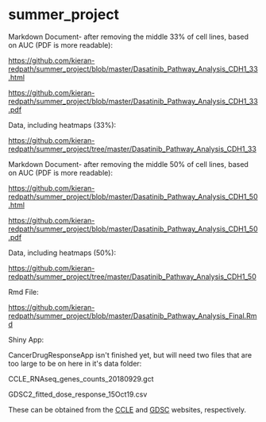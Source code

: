 # summer_project

Markdown Document- after removing the middle 33% of cell lines, based on AUC (PDF is more readable):

https://github.com/kieran-redpath/summer_project/blob/master/Dasatinib_Pathway_Analysis_CDH1_33.html

https://github.com/kieran-redpath/summer_project/blob/master/Dasatinib_Pathway_Analysis_CDH1_33.pdf

Data, including heatmaps (33%):

https://github.com/kieran-redpath/summer_project/tree/master/Dasatinib_Pathway_Analysis_CDH1_33

Markdown Document- after removing the middle 50% of cell lines, based on AUC (PDF is more readable):

https://github.com/kieran-redpath/summer_project/blob/master/Dasatinib_Pathway_Analysis_CDH1_50.html

https://github.com/kieran-redpath/summer_project/blob/master/Dasatinib_Pathway_Analysis_CDH1_50.pdf

Data, including heatmaps (50%):

https://github.com/kieran-redpath/summer_project/tree/master/Dasatinib_Pathway_Analysis_CDH1_50

Rmd File:

https://github.com/kieran-redpath/summer_project/blob/master/Dasatinib_Pathway_Analysis_Final.Rmd

Shiny App:

CancerDrugResponseApp isn't finished yet, but will need two files that are too large to be on here in it's data folder:

CCLE_RNAseq_genes_counts_20180929.gct

GDSC2_fitted_dose_response_15Oct19.csv

These can be obtained from the [CCLE](https://portals.broadinstitute.org/ccle) and [GDSC](https://www.cancerrxgene.org/) websites, respectively.
